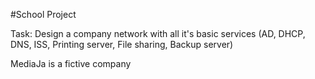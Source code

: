 #School Project

Task: Design a company network with all it's basic services (AD, DHCP, DNS, ISS, Printing server, File sharing, Backup server)

MediaJa is a fictive company

